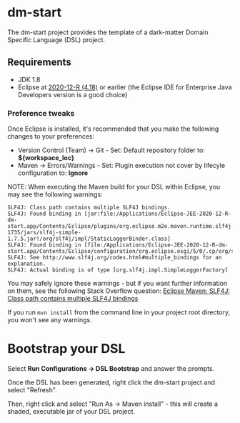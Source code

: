 # dm-start

The dm-start project provides the template of a dark-matter Domain Specific Language (DSL) project.

## Requirements

- JDK 1.8
- Eclipse at [2020-12-R (4.18)](https://www.eclipse.org/downloads/packages/release/2020-12/r) or earlier (the Eclipse IDE for Enterprise Java Developers version is a good choice)

### Preference tweaks

Once Eclipse is installed, it's recommended that you make the following changes to your preferences:

- Version Control (Team) -> Git - Set: Default repository folder to: **${workspace_loc}**
- Maven -> Errors/Warnings - Set: Plugin execution not cover by lifecyle configuration to: **Ignore**

NOTE: When executing the Maven build for your DSL within Eclipse, you may see the following warnings:

```
SLF4J: Class path contains multiple SLF4J bindings.
SLF4J: Found binding in [jar:file:/Applications/Eclipse-JEE-2020-12-R-dm-start.app/Contents/Eclipse/plugins/org.eclipse.m2e.maven.runtime.slf4j.simple_1.16.0.20200610-1735/jars/slf4j-simple-1.7.5.jar!/org/slf4j/impl/StaticLoggerBinder.class]
SLF4J: Found binding in [file:/Applications/Eclipse-JEE-2020-12-R-dm-start.app/Contents/Eclipse/configuration/org.eclipse.osgi/5/0/.cp/org/slf4j/impl/StaticLoggerBinder.class]
SLF4J: See http://www.slf4j.org/codes.html#multiple_bindings for an explanation.
SLF4J: Actual binding is of type [org.slf4j.impl.SimpleLoggerFactory]
```

You may safely ignore these warnings - but if you want further information on them, see the following Stack Overflow question: [Eclipse Maven: SLF4J: Class path contains multiple SLF4J bindings](https://stackoverflow.com/questions/63518376/eclipse-maven-slf4j-class-path-contains-multiple-slf4j-bindings)

If you run `mvn install` from the command line in your project root directory, you won't see any warnings.

# Bootstrap your DSL

Select **Run Configurations -> DSL Bootstrap** and answer the prompts.

Once the DSL has been generated, right click the dm-start project and select "Refresh".

Then, right click and select "Run As -> Maven install" - this will create a shaded, executable jar of your DSL project.


